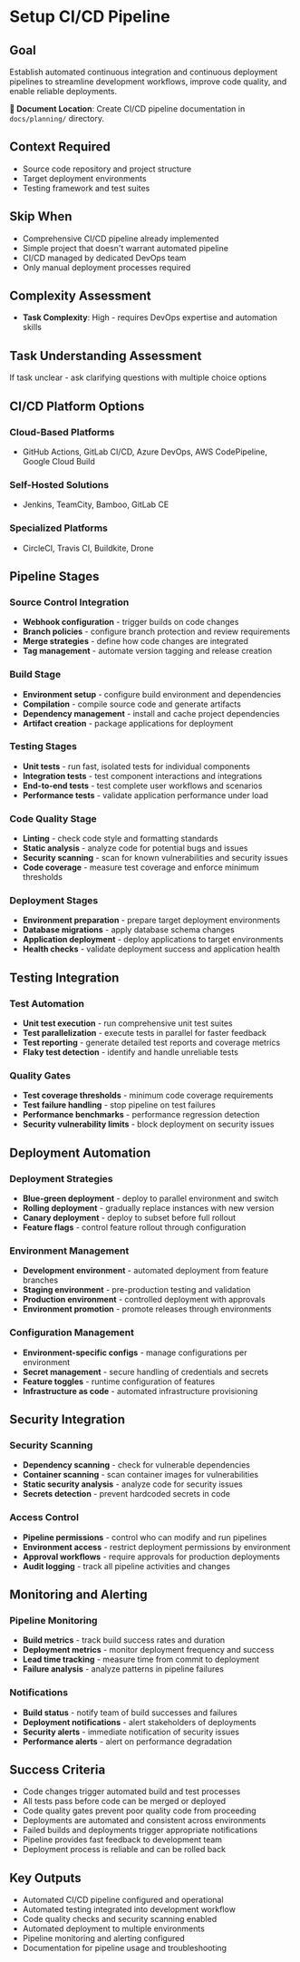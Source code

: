 # Setup CI/CD Pipeline

## Goal
Establish automated continuous integration and continuous deployment pipelines to streamline development workflows, improve code quality, and enable reliable deployments.

**📁 Document Location**: Create CI/CD pipeline documentation in `docs/planning/` directory.

## Context Required
- Source code repository and project structure
- Target deployment environments
- Testing framework and test suites

## Skip When
- Comprehensive CI/CD pipeline already implemented
- Simple project that doesn't warrant automated pipeline
- CI/CD managed by dedicated DevOps team
- Only manual deployment processes required

## Complexity Assessment
- **Task Complexity**: High - requires DevOps expertise and automation skills

## Task Understanding Assessment
If task unclear - ask clarifying questions with multiple choice options

## CI/CD Platform Options

### Cloud-Based Platforms
- GitHub Actions, GitLab CI/CD, Azure DevOps, AWS CodePipeline, Google Cloud Build

### Self-Hosted Solutions
- Jenkins, TeamCity, Bamboo, GitLab CE

### Specialized Platforms
- CircleCI, Travis CI, Buildkite, Drone

## Pipeline Stages

### Source Control Integration
- **Webhook configuration** - trigger builds on code changes
- **Branch policies** - configure branch protection and review requirements
- **Merge strategies** - define how code changes are integrated
- **Tag management** - automate version tagging and release creation

### Build Stage
- **Environment setup** - configure build environment and dependencies
- **Compilation** - compile source code and generate artifacts
- **Dependency management** - install and cache project dependencies
- **Artifact creation** - package applications for deployment

### Testing Stages
- **Unit tests** - run fast, isolated tests for individual components
- **Integration tests** - test component interactions and integrations
- **End-to-end tests** - test complete user workflows and scenarios
- **Performance tests** - validate application performance under load

### Code Quality Stage
- **Linting** - check code style and formatting standards
- **Static analysis** - analyze code for potential bugs and issues
- **Security scanning** - scan for known vulnerabilities and security issues
- **Code coverage** - measure test coverage and enforce minimum thresholds

### Deployment Stages
- **Environment preparation** - prepare target deployment environments
- **Database migrations** - apply database schema changes
- **Application deployment** - deploy applications to target environments
- **Health checks** - validate deployment success and application health

## Testing Integration

### Test Automation
- **Unit test execution** - run comprehensive unit test suites
- **Test parallelization** - execute tests in parallel for faster feedback
- **Test reporting** - generate detailed test reports and coverage metrics
- **Flaky test detection** - identify and handle unreliable tests

### Quality Gates
- **Test coverage thresholds** - minimum code coverage requirements
- **Test failure handling** - stop pipeline on test failures
- **Performance benchmarks** - performance regression detection
- **Security vulnerability limits** - block deployment on security issues

## Deployment Automation

### Deployment Strategies
- **Blue-green deployment** - deploy to parallel environment and switch
- **Rolling deployment** - gradually replace instances with new version
- **Canary deployment** - deploy to subset before full rollout
- **Feature flags** - control feature rollout through configuration

### Environment Management
- **Development environment** - automated deployment from feature branches
- **Staging environment** - pre-production testing and validation
- **Production environment** - controlled deployment with approvals
- **Environment promotion** - promote releases through environments

### Configuration Management
- **Environment-specific configs** - manage configurations per environment
- **Secret management** - secure handling of credentials and secrets
- **Feature toggles** - runtime configuration of features
- **Infrastructure as code** - automated infrastructure provisioning

## Security Integration

### Security Scanning
- **Dependency scanning** - check for vulnerable dependencies
- **Container scanning** - scan container images for vulnerabilities
- **Static security analysis** - analyze code for security issues
- **Secrets detection** - prevent hardcoded secrets in code

### Access Control
- **Pipeline permissions** - control who can modify and run pipelines
- **Environment access** - restrict deployment permissions by environment
- **Approval workflows** - require approvals for production deployments
- **Audit logging** - track all pipeline activities and changes

## Monitoring and Alerting

### Pipeline Monitoring
- **Build metrics** - track build success rates and duration
- **Deployment metrics** - monitor deployment frequency and success
- **Lead time tracking** - measure time from commit to deployment
- **Failure analysis** - analyze patterns in pipeline failures

### Notifications
- **Build status** - notify team of build successes and failures
- **Deployment notifications** - alert stakeholders of deployments
- **Security alerts** - immediate notification of security issues
- **Performance alerts** - alert on performance degradation

## Success Criteria
- Code changes trigger automated build and test processes
- All tests pass before code can be merged or deployed
- Code quality gates prevent poor quality code from proceeding
- Deployments are automated and consistent across environments
- Failed builds and deployments trigger appropriate notifications
- Pipeline provides fast feedback to development team
- Deployment process is reliable and can be rolled back

## Key Outputs
- Automated CI/CD pipeline configured and operational
- Automated testing integrated into development workflow
- Code quality checks and security scanning enabled
- Automated deployment to multiple environments
- Pipeline monitoring and alerting configured
- Documentation for pipeline usage and troubleshooting 